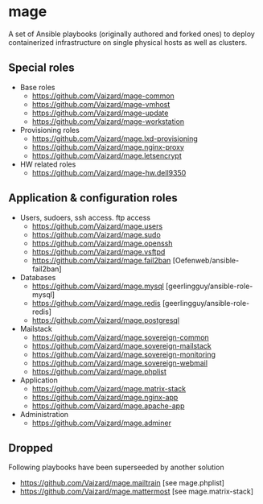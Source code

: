 # mage
A set of Ansible playbooks (originally authored and forked ones) to deploy containerized infrastructure on single 
physical hosts as well as clusters.

## Special roles

- Base roles
  - https://github.com/Vaizard/mage-common
  - https://github.com/Vaizard/mage-vmhost
  - https://github.com/Vaizard/mage-update
  - https://github.com/Vaizard/mage-workstation
- Provisioning roles
  - https://github.com/Vaizard/mage.lxd-provisioning
  - https://github.com/Vaizard/mage.nginx-proxy
  - https://github.com/Vaizard/mage.letsencrypt
- HW related roles
  - https://github.com/Vaizard/mage-hw.dell9350

## Application & configuration roles

- Users, sudoers, ssh access. ftp access
  - https://github.com/Vaizard/mage.users
  - https://github.com/Vaizard/mage.sudo
  - https://github.com/Vaizard/mage.openssh
  - https://github.com/Vaizard/mage.vsftpd
  - https://github.com/Vaizard/mage.fail2ban [Oefenweb/ansible-fail2ban]
- Databases
  - https://github.com/Vaizard/mage.mysql [geerlingguy/ansible-role-mysql]
  - https://github.com/Vaizard/mage.redis [geerlingguy/ansible-role-redis]
  - https://github.com/Vaizard/mage.postgresql
- Mailstack
  - https://github.com/Vaizard/mage.sovereign-common
  - https://github.com/Vaizard/mage.sovereign-mailstack
  - https://github.com/Vaizard/mage.sovereign-monitoring
  - https://github.com/Vaizard/mage.sovereign-webmail
  - https://github.com/Vaizard/mage.phplist
- Application
  - https://github.com/Vaizard/mage.matrix-stack
  - https://github.com/Vaizard/mage.nginx-app
  - https://github.com/Vaizard/mage.apache-app
- Administration
  - https://github.com/Vaizard/mage.adminer

## Dropped

Following playbooks have been superseeded by another solution

- https://github.com/Vaizard/mage.mailtrain [see mage.phplist]
- https://github.com/Vaizard/mage.mattermost [see mage.matrix-stack]

